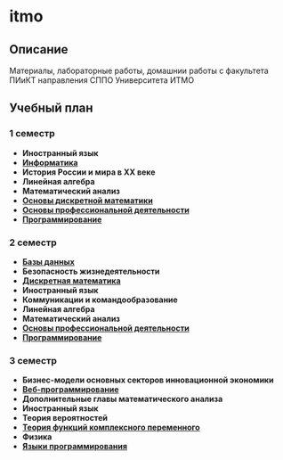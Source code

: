 # itmo
## **Описание**
Материалы, лабораторные работы, домашнии работы с факультета ПИиКТ направления СППО Университета ИТМО
## **Учебный план**
### **1 семестр**
- **Иностранный язык**
- [**Информатика**](https://github.com/kihort-si/itmo/tree/main/infa)
- **История России и мира в ХХ веке**
- **Линейная алгебра**
- **Математический анализ**
- [**Основы дискретной математики**](https://github.com/kihort-si/itmo/tree/main/discrete%20math)
- [**Основы профессиональной деятельности**](https://github.com/kihort-si/itmo/tree/main/opd)
- [**Программирование**](https://github.com/kihort-si/itmo/tree/main/proga)
### **2 семестр**
- [**Базы данных**](https://github.com/kihort-si/itmo/tree/main/databases)
- **Безопасность жизнедеятельности**
- [**Дискретная математика**](https://github.com/kihort-si/itmo/tree/main/discrete%20math)
- **Иностранный язык**
- **Коммуникации и командообразование**
- **Линейная алгебра**
- **Математический анализ**
- [**Основы профессиональной деятельности**](https://github.com/kihort-si/itmo/tree/main/opd)
- [**Программирование**](https://github.com/kihort-si/itmo/tree/main/proga)
### **3 семестр**
- **Бизнес-модели основных секторов инновационной экономики**
- [**Веб-программирование**](https://github.com/kihort-si/itmo/tree/main/web)
- **Дополнительные главы математического анализа**
- **Иностранный язык**
- **Теория вероятностей**
- [**Теория функций комплексного переменного**](https://github.com/kihort-si/itmo/tree/main/tfkp)
- **Физика**
- [**Языки программирования**](https://github.com/kihort-si/itmo/tree/main/programming%20languages)